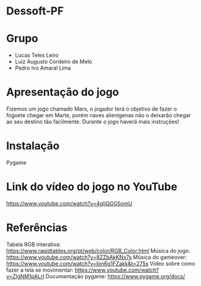 # Dessoft-PF

# Grupo
* Lucas Teles Leiro
* Luiz Augusto Cordeiro de Melo 
* Pedro Ivo Amaral Lima 

# Apresentação do jogo
Fizemos um jogo chamado Mars, o jogador terá o objetivo de fazer o foguete chegar em Marte, porém naves alienígenas não o deixarão chegar ao seu destino tão facilmente.
Durante o jogo haverá mais instruções!

# Instalação
Pygame

# Link do vídeo do jogo no YouTube
https://www.youtube.com/watch?v=4qIjQGG5omU

# Referências
Tabela RGB interativa: https://www.rapidtables.org/pt/web/color/RGB_Color.html
Música do jogo: https://www.youtube.com/watch?v=8ZZbAkKNx7s
Música do gameover: https://www.youtube.com/watch?v=Ion6g1FZakk&t=275s
Vídeo sobre como fazer a tela se movimentar: https://www.youtube.com/watch?v=ZlgNM1pALrI
Documentação pygame: https://www.pygame.org/docs/

